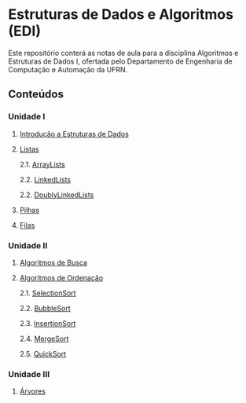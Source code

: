 # Estruturas de Dados e Algoritmos (EDI)

Este repositório conterá as notas de aula para a disciplina Algoritmos e Estruturas de Dados I, ofertada pelo Departamento de Engenharia de Computação e Automação da UFRN.

## Conteúdos

### Unidade I

1. [Introdução a Estruturas de Dados](conteudos/Introducao.md)

2. [Listas](conteudos/Listas.md)
    
    2.1. [ArrayLists](conteudos/ArrayLists.md)

    2.2. [LinkedLists](conteudos/LinkedLists.md)

    2.2. [DoublyLinkedLists](conteudos/DoublyLinkedLists.md)

3. [Pilhas](conteudos/Pilhas.md)

4. [Filas](conteudos/Filas.md)

### Unidade II

1. [Algoritmos de Busca](conteudos/Busca.md)

2. [Algoritmos de Ordenação](conteudos/Ordenacao.md)

    2.1. [SelectionSort](conteudos/ordenacao/SelectionSort.md)

    2.2. [BubbleSort](conteudos/ordenacao/BubbleSort.md)

    2.3. [InsertionSort](conteudos/ordenacao/InsertionSort.md)

    2.4. [MergeSort](conteudos/ordenacao/MergeSort.md)

    2.5. [QuickSort](conteudos/ordenacao/QuickSort.md)

### Unidade III

1. [Árvores](conteudos/Arvores.md)